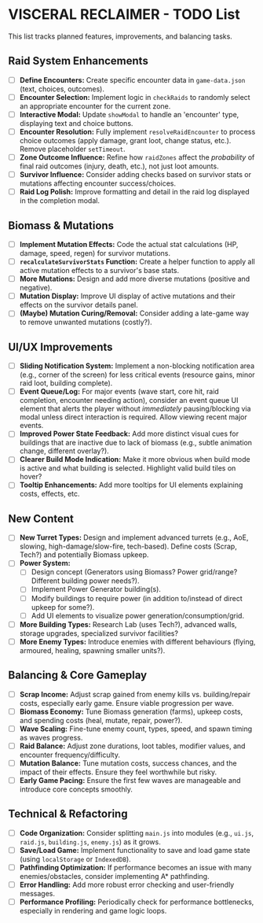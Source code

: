 # VISCERAL RECLAIMER - TODO List

This list tracks planned features, improvements, and balancing tasks.

## Raid System Enhancements

*   [ ] **Define Encounters:** Create specific encounter data in `game-data.json` (text, choices, outcomes).
*   [ ] **Encounter Selection:** Implement logic in `checkRaids` to randomly select an appropriate encounter for the current zone.
*   [ ] **Interactive Modal:** Update `showModal` to handle an 'encounter' type, displaying text and choice buttons.
*   [ ] **Encounter Resolution:** Fully implement `resolveRaidEncounter` to process choice outcomes (apply damage, grant loot, change status, etc.). Remove placeholder `setTimeout`.
*   [ ] **Zone Outcome Influence:** Refine how `raidZones` affect the *probability* of final raid outcomes (injury, death, etc.), not just loot amounts.
*   [ ] **Survivor Influence:** Consider adding checks based on survivor stats or mutations affecting encounter success/choices.
*   [ ] **Raid Log Polish:** Improve formatting and detail in the raid log displayed in the completion modal.

## Biomass & Mutations

*   [ ] **Implement Mutation Effects:** Code the actual stat calculations (HP, damage, speed, regen) for survivor mutations.
*   [ ] **`recalculateSurvivorStats` Function:** Create a helper function to apply all active mutation effects to a survivor's base stats.
*   [ ] **More Mutations:** Design and add more diverse mutations (positive and negative).
*   [ ] **Mutation Display:** Improve UI display of active mutations and their effects on the survivor details panel.
*   [ ] **(Maybe) Mutation Curing/Removal:** Consider adding a late-game way to remove unwanted mutations (costly?).

## UI/UX Improvements

*   [ ] **Sliding Notification System:** Implement a non-blocking notification area (e.g., corner of the screen) for less critical events (resource gains, minor raid loot, building complete).
*   [ ] **Event Queue/Log:** For major events (wave start, core hit, raid completion, encounter needing action), consider an event queue UI element that alerts the player without *immediately* pausing/blocking via modal unless direct interaction is required. Allow viewing recent major events.
*   [ ] **Improved Power State Feedback:** Add more distinct visual cues for buildings that are inactive due to lack of biomass (e.g., subtle animation change, different overlay?).
*   [ ] **Clearer Build Mode Indication:** Make it more obvious when build mode is active and what building is selected. Highlight valid build tiles on hover?
*   [ ] **Tooltip Enhancements:** Add more tooltips for UI elements explaining costs, effects, etc.

## New Content

*   [ ] **New Turret Types:** Design and implement advanced turrets (e.g., AoE, slowing, high-damage/slow-fire, tech-based). Define costs (Scrap, Tech?) and potentially Biomass upkeep.
*   [ ] **Power System:**
    *   [ ] Design concept (Generators using Biomass? Power grid/range? Different building power needs?).
    *   [ ] Implement Power Generator building(s).
    *   [ ] Modify buildings to require power (in addition to/instead of direct upkeep for some?).
    *   [ ] Add UI elements to visualize power generation/consumption/grid.
*   [ ] **More Building Types:** Research Lab (uses Tech?), advanced walls, storage upgrades, specialized survivor facilities?
*   [ ] **More Enemy Types:** Introduce enemies with different behaviours (flying, armoured, healing, spawning smaller units?).

## Balancing & Core Gameplay

*   [ ] **Scrap Income:** Adjust scrap gained from enemy kills vs. building/repair costs, especially early game. Ensure viable progression per wave.
*   [ ] **Biomass Economy:** Tune Biomass generation (farms), upkeep costs, and spending costs (heal, mutate, repair, power?).
*   [ ] **Wave Scaling:** Fine-tune enemy count, types, speed, and spawn timing as waves progress.
*   [ ] **Raid Balance:** Adjust zone durations, loot tables, modifier values, and encounter frequency/difficulty.
*   [ ] **Mutation Balance:** Tune mutation costs, success chances, and the impact of their effects. Ensure they feel worthwhile but risky.
*   [ ] **Early Game Pacing:** Ensure the first few waves are manageable and introduce core concepts smoothly.

## Technical & Refactoring

*   [ ] **Code Organization:** Consider splitting `main.js` into modules (e.g., `ui.js`, `raid.js`, `building.js`, `enemy.js`) as it grows.
*   [ ] **Save/Load Game:** Implement functionality to save and load game state (using `localStorage` or `IndexedDB`).
*   [ ] **Pathfinding Optimization:** If performance becomes an issue with many enemies/obstacles, consider implementing A* pathfinding.
*   [ ] **Error Handling:** Add more robust error checking and user-friendly messages.
*   [ ] **Performance Profiling:** Periodically check for performance bottlenecks, especially in rendering and game logic loops.
